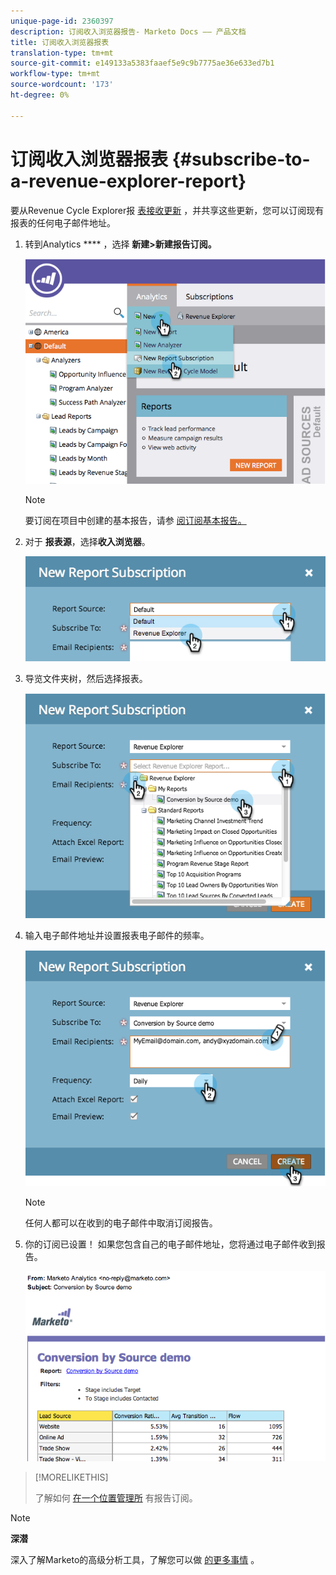 ```yaml
---
unique-page-id: 2360397
description: 订阅收入浏览器报告- Marketo Docs —— 产品文档
title: 订阅收入浏览器报表
translation-type: tm+mt
source-git-commit: e149133a5383faaef5e9c9b7775ae36e633ed7b1
workflow-type: tm+mt
source-wordcount: '173'
ht-degree: 0%

---
```



# 订阅收入浏览器报表 {#subscribe-to-a-revenue-explorer-report}

要从Revenue Cycle Explorer报 [表接收更新](http://docs.marketo.com/display/docs/revenue+cycle+analytics) ，并共享这些更新，您可以订阅现有报表的任何电子邮件地址。

1. 转到Analytics **** ，选择 **新建>新建报告订阅。**

   ![](assets/image2014-9-17-12-3a46-3a20.png)

   >[!NOTE]
   >
   >要订阅在项目中创建的基本报告，请参 [阅订阅基本报告。](../../../../product-docs/reporting/basic-reporting/report-subscriptions/subscribe-to-a-basic-report.md)

1. 对于 **报表源**，选择**收入浏览器**。

   ![](assets/image2014-9-17-12-3a47-3a11.png)

1. 导览文件夹树，然后选择报表。

   ![](assets/image2014-9-17-12-3a47-3a17.png)

1. 输入电子邮件地址并设置报表电子邮件的频率。

   ![](assets/image2014-9-17-12-3a47-3a22.png)

   >[!NOTE]
   >
   >任何人都可以在收到的电子邮件中取消订阅报告。

1. 你的订阅已设置！ 如果您包含自己的电子邮件地址，您将通过电子邮件收到报告。

   ![](assets/image2014-9-17-12-3a47-3a54.png)

>[!MORELIKETHIS]
>
>了解如何 [在一个位置管理所](../../../../product-docs/reporting/basic-reporting/report-subscriptions/manage-report-subscriptions.md) 有报告订阅。

>[!NOTE]
>
>**深潜**
>
>深入了解Marketo的高级分析工具，了解您可以做 [的更多事情](http://docs.marketo.com/display/docs/revenue+cycle+analytics) 。

